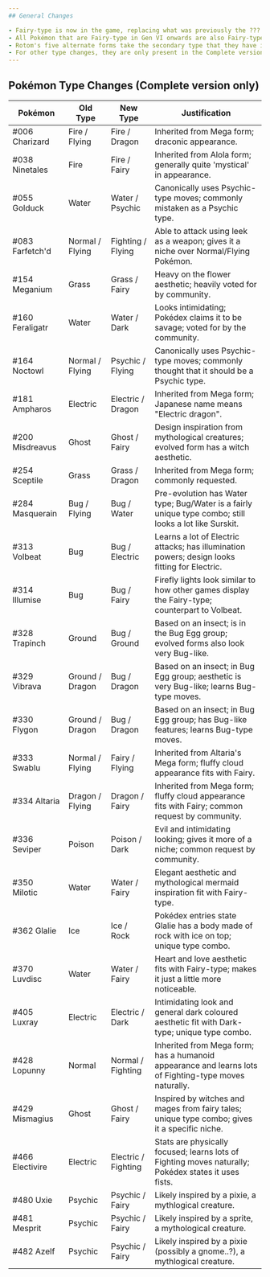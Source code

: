 ```yaml
---
## General Changes

- Fairy-type is now in the game, replacing what was previously the ??? type.
- All Pokémon that are Fairy-type in Gen VI onwards are also Fairy-type in Renegade Platinum. This is true for the Complete and the Classic versions.
- Rotom's five alternate forms take the secondary type that they have in the Gen V games and onward (i.e. they are not Ghost-type like the normal Platinum).
- For other type changes, they are only present in the Complete version of the hack. If you don't like these changes, use the Classic version patch instead.
---
```


## Pokémon Type Changes (Complete version only)

| Pokémon         | Old Type        | New Type            | Justification                                                                                          |
| --------------- | --------------- | ------------------- | ------------------------------------------------------------------------------------------------------ |
| #006 Charizard  | Fire / Flying   | Fire / Dragon       | Inherited from Mega form; draconic appearance.                                                         |
| #038 Ninetales  | Fire            | Fire / Fairy        | Inherited from Alola form; generally quite 'mystical' in appearance.                                   |
| #055 Golduck    | Water           | Water / Psychic     | Canonically uses Psychic-type moves; commonly mistaken as a Psychic type.                              |
| #083 Farfetch'd | Normal / Flying | Fighting / Flying   | Able to attack using leek as a weapon; gives it a niche over Normal/Flying Pokémon.                    |
| #154 Meganium   | Grass           | Grass / Fairy       | Heavy on the flower aesthetic; heavily voted for by community.                                         |
| #160 Feraligatr | Water           | Water / Dark        | Looks intimidating; Pokédex claims it to be savage; voted for by the community.                        |
| #164 Noctowl    | Normal / Flying | Psychic / Flying    | Canonically uses Psychic-type moves; commonly thought that it should be a Psychic type.                |
| #181 Ampharos   | Electric        | Electric / Dragon   | Inherited from Mega form; Japanese name means "Electric dragon".                                       |
| #200 Misdreavus | Ghost           | Ghost / Fairy       | Design inspiration from mythological creatures; evolved form has a witch aesthetic.                    |
| #254 Sceptile   | Grass           | Grass / Dragon      | Inherited from Mega form; commonly requested.                                                          |
| #284 Masquerain | Bug / Flying    | Bug / Water         | Pre-evolution has Water type; Bug/Water is a fairly unique type combo; still looks a lot like Surskit. |
| #313 Volbeat    | Bug             | Bug / Electric      | Learns a lot of Electric attacks; has illumination powers; design looks fitting for Electric.          |
| #314 Illumise   | Bug             | Bug / Fairy         | Firefly lights look similar to how other games display the Fairy-type; counterpart to Volbeat.         |
| #328 Trapinch   | Ground          | Bug / Ground        | Based on an insect; is in the Bug Egg group; evolved forms also look very Bug-like.                    |
| #329 Vibrava    | Ground / Dragon | Bug / Dragon        | Based on an insect; in Bug Egg group; aesthetic is very Bug-like; learns Bug-type moves.               |
| #330 Flygon     | Ground / Dragon | Bug / Dragon        | Based on an insect; in Bug Egg group; has Bug-like features; learns Bug-type moves.                    |
| #333 Swablu     | Normal / Flying | Fairy / Flying      | Inherited from Altaria's Mega form; fluffy cloud appearance fits with Fairy.                           |
| #334 Altaria    | Dragon / Flying | Dragon / Fairy      | Inherited from Mega form; fluffy cloud appearance fits with Fairy; common request by community.        |
| #336 Seviper    | Poison          | Poison / Dark       | Evil and intimidating looking; gives it more of a niche; common request by community.                  |
| #350 Milotic    | Water           | Water / Fairy       | Elegant aesthetic and mythological mermaid inspiration fit with Fairy-type.                            |
| #362 Glalie     | Ice             | Ice / Rock          | Pokédex entries state Glalie has a body made of rock with ice on top; unique type combo.               |
| #370 Luvdisc    | Water           | Water / Fairy       | Heart and love aesthetic fits with Fairy-type; makes it just a little more noticeable.                 |
| #405 Luxray     | Electric        | Electric / Dark     | Intimidating look and general dark coloured aesthetic fit with Dark-type; unique type combo.           |
| #428 Lopunny    | Normal          | Normal / Fighting   | Inherited from Mega form; has a humanoid appearance and learns lots of Fighting-type moves naturally.  |
| #429 Mismagius  | Ghost           | Ghost / Fairy       | Inspired by witches and mages from fairy tales; unique type combo; gives it a specific niche.          |
| #466 Electivire | Electric        | Electric / Fighting | Stats are physically focused; learns lots of Fighting moves naturally; Pokédex states it uses fists.   |
| #480 Uxie       | Psychic         | Psychic / Fairy     | Likely inspired by a pixie, a mythlogical creature.                                                    |
| #481 Mesprit    | Psychic         | Psychic / Fairy     | Likely inspired by a sprite, a mythological creature.                                                  |
| #482 Azelf      | Psychic         | Psychic / Fairy     | Likely inspired by a pixie (possibly a gnome..?), a mythlogical creature.                              |
